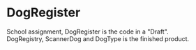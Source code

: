# DogRegister
School assignment, DogRegister is the code in a "Draft".  
DogRegistry, ScannerDog and DogType is the finished product.
